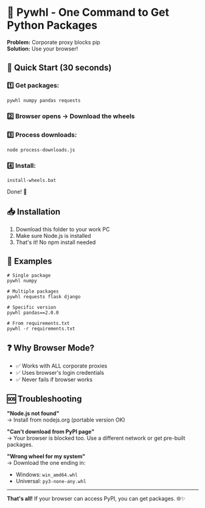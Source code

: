 # 🐍 Pywhl - One Command to Get Python Packages

**Problem:** Corporate proxy blocks pip  
**Solution:** Use your browser!

## 🚀 Quick Start (30 seconds)

### 1️⃣ Get packages:
```batch
pywhl numpy pandas requests
```

### 2️⃣ Browser opens → Download the wheels

### 3️⃣ Process downloads:
```batch
node process-downloads.js
```

### 4️⃣ Install:
```batch
install-wheels.bat
```

Done! 🎉

## 📥 Installation

1. Download this folder to your work PC
2. Make sure Node.js is installed
3. That's it! No npm install needed

## 🎯 Examples

```batch
# Single package
pywhl numpy

# Multiple packages  
pywhl requests flask django

# Specific version
pywhl pandas==2.0.0

# From requirements.txt
pywhl -r requirements.txt
```

## ❓ Why Browser Mode?

- ✅ Works with ALL corporate proxies
- ✅ Uses browser's login credentials
- ✅ Never fails if browser works

## 🆘 Troubleshooting

**"Node.js not found"**  
→ Install from nodejs.org (portable version OK)

**"Can't download from PyPI page"**  
→ Your browser is blocked too. Use a different network or get pre-built packages.

**"Wrong wheel for my system"**  
→ Download the one ending in:
- Windows: `win_amd64.whl`
- Universal: `py3-none-any.whl`

---

**That's all!** If your browser can access PyPI, you can get packages. 🌐✨